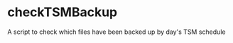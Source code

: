 checkTSMBackup
==============

A script to check which files have been backed up by day's TSM schedule